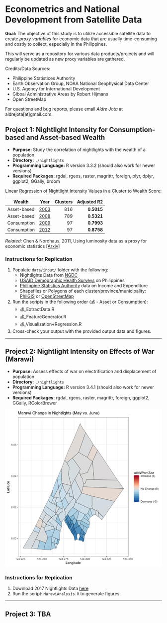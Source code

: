 # Econometrics and National Development from Satellite Data

**Goal:** The objective of this study is to utilize accessible satellite data to create *proxy variables* for economic data that are usually time-consuming and costly to collect, especially in the Philippines. 

This will serve as a repository for various data products/projects and will regularly be updated as new proxy variables are gathered.

Credits/Data Sources:

* Philippine Statistices Authority
* Earth Observation Group, NOAA National Geophysical Data Center
* U.S. Agency for International Development
* Glboal Administrative Areas by Robert Hijmans
* Open StreetMap

For questions and bug reports, please email *Aldre Jota* at aldrejota[at]gmail.com.

## Project 1: Nightlight Intensity for Consumption-based and Asset-based Wealth

* **Purpose:** Study the correlation of nightlights with the wealth of a population
* **Directory:** ```./nightlights```
* **Programming Language:** R version 3.3.2 (should also work for newer versions)
* **Required Packages:** rgdal, rgeos, raster, magrittr, foreign, plyr, dplyr, ggplot2, GGally, broom

Linear Regression of Nightlight Intensity Values in a Cluster to Wealth Score:

| Wealth   | Year        | Clusters  | Adjusted R2|
| ---------|:-------:| -----:|-----------:|
| Asset-based    | [2003](https://github.com/aldrejota/satellite-econometrics/blob/master/figures/nightlight_regression_2003.png) | 816 |	**0.5015** |
| Asset-based    | [2008](https://github.com/aldrejota/satellite-econometrics/blob/master/figures/nightlight_regression_2008.png) | 789| **0.5321** |
| Consumption | [2009](https://github.com/aldrejota/satellite-econometrics/blob/master/figures/nightlight_regression_2009.png) | 97| **0.7993** |
| Consumption | [2012](https://github.com/aldrejota/satellite-econometrics/blob/master/figures/nightlight_regression_2012.png) | 97 | **0.8758** |

*Related:* Chen & Nordhaus, 2011, Using luminosity data as a proxy for
economic statistics [[Arxiv]](http://www.econ.yale.edu/~nordhaus/homepage/documents/CN_lumen_PNAS_2011.pdf)

### Instructions for Replication

1. Populate ```data/input/``` folder with the following:
	* Nightlights Data from [NGDC](https://ngdc.noaa.gov/eog/dmsp/downloadV4composites.html)
	* [USAID Demographic Health Surveys](http://dhsprogram.com/data/) on Philippines
	* [Philippine Statistics Authority](https://psa.gov.ph/tags/income-and-expenditure) data on Income and Expenditure
	* Shapefiles or Polygons of each cluster/province/municipality: [PhilGIS](philgis.org) or [OpenStreetMap](https://www.openstreetmap.org)
2. Run the scripts in the following order (💰 - Asset or Consumption):
	* 💰_ExtractData.R
	* 💰_FeatureGenerator.R
	* 💰_Visualization+Regression.R
3. Cross-check your output with the provided output data and figures.

---

## Project 2: Nightlight Intensity on Effects of War (Marawi)

* **Purpose:** Assess effects of war on electrification and displacement of population
* **Directory:** ```./nightlights```
* **Programming Language:** R version 3.4.1 (should also work for newer versions)
* **Required Packages:** rgdal, rgeos, raster, magrittr, foreign, ggplot2, GGally, RColorBrewer

![Marawi Change Plot of May vs. June](https://github.com/aldrejota/satellite-econometrics/blob/master/figures/Marawi_Change_MayVsJune.png)

### Instructions for Replication

1. Download 2017 Nightlights Data [here](https://ngdc.noaa.gov/eog/viirs/download_dnb_composites.html)
2. Run the script: ```MarawiAnalysis.R``` to generate figures.

---

## Project 3: TBA

